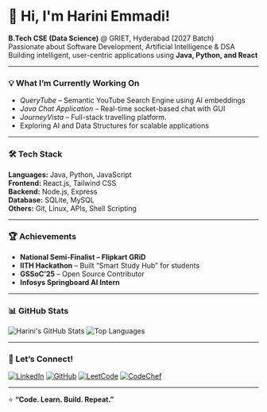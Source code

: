 <!--
**hariniguptaemmadi/hariniguptaemmadi** is a ✨ _special_ ✨ repository because its `README.md` (this file) appears on your GitHub profile.

Here are some ideas to get you started:

- 🔭 I’m currently working on ...
- 🌱 I’m currently learning ...
- 👯 I’m looking to collaborate on ...
- 🤔 I’m looking for help with ...
- 💬 Ask me about ...
- 📫 How to reach me: ...
- 😄 Pronouns: ...
- ⚡ Fun fact: ...
-->
# 👋 Hi, I'm Harini Emmadi!

 **B.Tech CSE (Data Science)** @ GRIET, Hyderabad (2027 Batch)  
 Passionate about Software Development, Artificial Intelligence & DSA  
 Building intelligent, user-centric applications using **Java, Python, and React**

---

### 💡 What I’m Currently Working On
- *QueryTube* – Semantic YouTube Search Engine using AI embeddings  
- *Java Chat Application* – Real-time socket-based chat with GUI  
- *JourneyVista* – Full-stack travelling platform.  
- Exploring AI and Data Structures for scalable applications  

---

### 🛠️ Tech Stack
**Languages:** Java, Python, JavaScript  
**Frontend:** React.js, Tailwind CSS  
**Backend:** Node.js, Express  
**Database:** SQLite, MySQL  
**Others:** Git, Linux, APIs, Shell Scripting

---

### 🏆 Achievements
- **National Semi-Finalist – Flipkart GRiD**
- **IITH Hackathon** – Built “Smart Study Hub” for students  
- **GSSoC’25** – Open Source Contributor  
- **Infosys Springboard AI Intern**

---

### 📊 GitHub Stats

![Harini's GitHub Stats](https://github-readme-stats.vercel.app/api?username=hariniguptaemmadi&show_icons=true&theme=tokyonight)
![Top Languages](https://github-readme-stats.vercel.app/api/top-langs/?username=hariniguptaemmadi&layout=compact&theme=tokyonight)

---

### 🤝 Let’s Connect!

[![LinkedIn](https://img.shields.io/badge/LinkedIn-Harini%20Emmadi-blue?style=flat&logo=linkedin)](https://www.linkedin.com/in/harini-emmadi-b8279b329)
[![GitHub](https://img.shields.io/badge/GitHub-hariniguptaemmadi-black?style=flat&logo=github)](https://github.com/hariniguptaemmadi)
[![LeetCode](https://img.shields.io/badge/LeetCode-hariniguptaemmadi-orange?style=flat&logo=leetcode)](https://leetcode.com/hariniguptaemmadi)
[![CodeChef](https://img.shields.io/badge/CodeChef-hariniemmadi-brown?style=flat&logo=codechef)](https://www.codechef.com/users/hariniemmadi)

---

⭐ **“Code. Learn. Build. Repeat.”**
